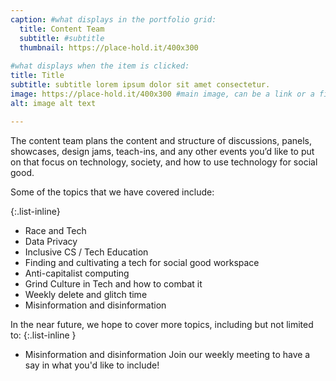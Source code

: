 ```yaml
---
caption: #what displays in the portfolio grid:
  title: Content Team
  subtitle: #subtitle
  thumbnail: https://place-hold.it/400x300
  
#what displays when the item is clicked:
title: Title
subtitle: subtitle lorem ipsum dolor sit amet consectetur.
image: https://place-hold.it/400x300 #main image, can be a link or a file in assets/img/portfolio
alt: image alt text

---
```

The content team plans the content and structure of discussions, panels, showcases, design jams, teach-ins, and any other events you’d like to put on that focus on technology, society, and how to use technology for social good.

Some of the topics that we have covered include:

{:.list-inline}
- Race and Tech
- Data Privacy
- Inclusive CS / Tech Education
- Finding and cultivating a tech for social good workspace
- Anti-capitalist computing
- Grind Culture in Tech and how to combat it
- Weekly delete and glitch time
- Misinformation and disinformation

In the near future, we hope to cover more topics, including but not limited to:
{:.list-inline
}

- Misinformation and disinformation
Join our weekly meeting to have a say in what you'd like to include!
  